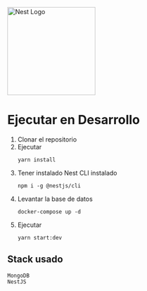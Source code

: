 
  <a href="http://nestjs.com/" target="blank"><img src="https://nestjs.com/img/logo-small.svg" width="200" alt="Nest Logo" /></a>


# Ejecutar en Desarrollo

1. Clonar el repositorio
2. Ejecutar
    ```
    yarn install
    ```
3. Tener instalado Nest CLI instalado
    ```
    npm i -g @nestjs/cli
    ```
4. Levantar la base de datos
    ```
    docker-compose up -d
    ```
5. Ejecutar
    ```
    yarn start:dev
    ```
   
## Stack usado

    MongoDB
    NestJS
